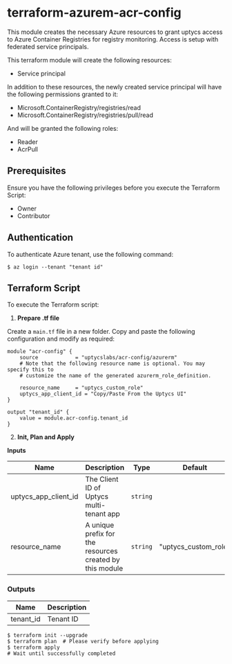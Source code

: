 # terraform-azurem-acr-config

This module creates the necessary Azure resources to grant uptycs access to Azure Container Registries for registry monitoring. Access is setup with federated service principals.

This terraform module will create the following resources:

- Service principal

In addition to these resources, the newly created service principal will have the following permissions granted to it:
- Microsoft.ContainerRegistry/registries/read
- Microsoft.ContainerRegistry/registries/pull/read

And will be granted the following roles:
- Reader
- AcrPull

## Prerequisites

Ensure you have the following privileges before you execute the Terraform Script:
* Owner
* Contributor

## Authentication

To authenticate Azure tenant, use the following command:

```
$ az login --tenant "tenant id"
```

## Terraform Script

To execute the Terraform script:

1. **Prepare .tf file**

Create a `main.tf` file in a new folder. Copy and paste the following configuration and modify as required:

```hcl
module "acr-config" {
    source            = "uptycslabs/acr-config/azurerm"
    # Note that the following resource name is optional. You may specify this to
    # customize the name of the generated azurerm_role_definition.
  
    resource_name     = "uptycs_custom_role"
    uptycs_app_client_id = "Copy/Paste From the Uptycs UI"
} 

output "tenant_id" {
    value = module.acr-config.tenant_id
}
```

2. **Init, Plan and Apply**

**Inputs**

| Name                 | Description                                              | Type     | Default     |
| ---------------------| -------------------------------------------------------- | -------- | ----------- |
| uptycs_app_client_id | The Client ID of Uptycs multi-tenant app                 | `string` |             |
| resource_name        | A unique prefix for the resources created by this module | `string` | "uptycs_custom_role" |     

### Outputs

| Name     | Description |
| -------- | ----------- |
| tenant_id | Tenant ID   |

```
$ terraform init --upgrade
$ terraform plan  # Please verify before applying
$ terraform apply
# Wait until successfully completed
```
